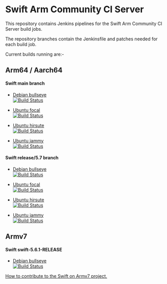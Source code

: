 # Swift Arm Community CI Server
This repository contains Jenkins pipelines for the Swift Arm Community CI Server build jobs.

The repository branches contain the Jenkinsfile and patches needed for each build job.

Current builds running are:-

Arm64 / Aarch64
---
#### Swift main branch
* [Debian bullseye](https://github.com/futurejones/ci-swiftlang/tree/debian/bullseye-main)  
[![Build Status](https://ci.swiftlang.xyz/job/swift-main-debian-bullseye/badge/icon)](https://ci.swiftlang.xyz/job/swift-main-debian-bullseye/)

* [Ubuntu focal](https://github.com/futurejones/ci-swiftlang/tree/ubuntu/focal-main)  
[![Build Status](https://ci.swiftlang.xyz/job/swift-main-ubuntu-focal/badge/icon)](https://ci.swiftlang.xyz/job/swift-main-ubuntu-focal/)

* [Ubuntu hirsute](https://github.com/futurejones/ci-swiftlang/tree/ubuntu/hirsute-main)  
[![Build Status](https://ci.swiftlang.xyz/job/swift-main-ubuntu-hirsute/badge/icon)](https://ci.swiftlang.xyz/job/swift-main-ubuntu-hirsute/)

* [Ubuntu jammy](https://github.com/futurejones/ci-swiftlang/tree/ubuntu/jammy-main)  
[![Build Status](https://ci.swiftlang.xyz/job/swift-main-ubuntu-jammy/badge/icon)](https://ci.swiftlang.xyz/job/swift-main-ubuntu-jammy/)

#### Swift release/5.7 branch
* [Debian bullseye](https://github.com/futurejones/ci-swiftlang/tree/debian/bullseye-5.7)  
[![Build Status](https://ci.swiftlang.xyz/job/swift-5.7-debian-bullseye/badge/icon)](https://ci.swiftlang.xyz/job/swift-5.7-debian-bullseye/)

* [Ubuntu focal](https://github.com/futurejones/ci-swiftlang/tree/ubuntu/focal-5.7)  
[![Build Status](https://ci.swiftlang.xyz/job/swift-5.7-ubuntu-focal/badge/icon)](https://ci.swiftlang.xyz/job/swift-5.7-ubuntu-focal/)

* [Ubuntu hirsute](https://github.com/futurejones/ci-swiftlang/tree/ubuntu/hirsute-5.7)  
[![Build Status](https://ci.swiftlang.xyz/job/swift-5.7-ubuntu-hirsute/badge/icon)](https://ci.swiftlang.xyz/job/swift-5.7-ubuntu-hirsute/)

* [Ubuntu jammy](https://github.com/futurejones/ci-swiftlang/tree/ubuntu/jammy-5.7)  
[![Build Status](https://ci.swiftlang.xyz/job/swift-5.7-ubuntu-jammy/badge/icon)](https://ci.swiftlang.xyz/job/swift-5.7-ubuntu-jammy/)

Armv7
---
#### Swift swift-5.6.1-RELEASE
* [Debian bullseye](https://github.com/futurejones/ci-swiftlang/tree/debian/bullseye-5.6-armv7)  
[![Build Status](https://ci.swiftlang.xyz/job/swift-5.6.1-debian-bullseye-armv7/badge/icon)](https://ci.swiftlang.xyz/job/swift-5.6.1-debian-bullseye-armv7/)

[How to contribute to the Swift on Armv7 project.](swift-on-armv7/README.md)
